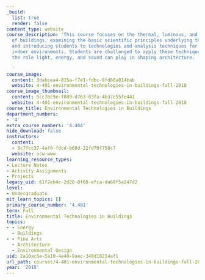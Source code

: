 ```yaml
---
_build:
  list: true
  render: false
content_type: website
course_description: 'This course focuses on the thermal, luminous, and acoustic behavior
  of buildings, examining the basic scientific principles underlying these phenomena
  and introducing students to technologies and analysis techniques for designing comfortable
  indoor environments. Students are challenged to apply these techniques and explore
  the role light, energy, and sound can play in shaping architecture.

  '
course_image:
  content: 3dabcea4-815a-f7e1-fdbc-9fd88a814bab
  website: 4-401-environmental-technologies-in-buildings-fall-2018
course_image_thumbnail:
  content: 5cc7bc9e-f089-d763-83fa-4b37c55fe441
  website: 4-401-environmental-technologies-in-buildings-fall-2018
course_title: Environmental Technologies in Buildings
department_numbers:
- '4'
extra_course_numbers: '4.464'
hide_download: false
instructors:
  content:
  - 8c7fcc37-4af0-fdcd-b68d-32fd70f758c7
  website: ocw-www
learning_resource_types:
- Lecture Notes
- Activity Assignments
- Projects
legacy_uid: 61f2eb4c-2d28-8f68-efca-da60f5a247d2
level:
- Undergraduate
mit_learn_topics: []
primary_course_number: '4.401'
term: Fall
title: Environmental Technologies in Buildings
topics:
- - Energy
  - Buildings
- - Fine Arts
  - Architecture
  - Environmental Design
uid: 2a10ac5e-5a10-4e40-9aec-348d10214af1
url_path: courses/4-401-environmental-technologies-in-buildings-fall-2018
year: '2018'
---
```

